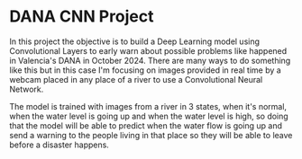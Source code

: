 # DANA CNN Project
 
In this project the objective is to build a Deep Learning model using Convolutional Layers to early warn about possible problems like happened in Valencia's DANA in October 2024.
There are many ways to do something like this but in this case I'm focusing on images provided in real time by a webcam placed in any place of a river to use a Convolutional Neural Network.

The model is trained with images from a river in 3 states, when it's normal, when the water level is going up and when the water level is high, so doing that the model will be able to predict when the water flow is going up and send
a warning to the people living in that place so they will be able to leave before a disaster happens.
